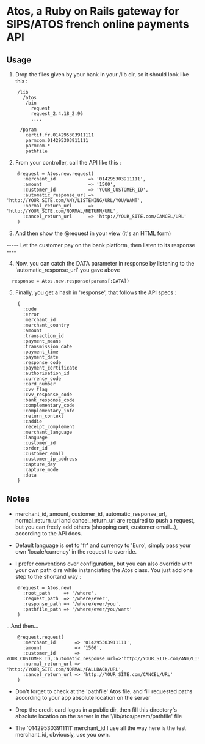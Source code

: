 Atos, a Ruby on Rails gateway for SIPS/ATOS french online payments API
===

Usage
---
1. Drop the files given by your bank in your /lib dir, so it should look like this :

```
    /lib
      /atos
       /bin
         request
         request_2.4.18_2.96
         ....

     /param
       certif.fr.014295303911111
       parmcom.014295303911111
       parmcom.*
       pathfile
```

2. From your controller, call the API like this :

```
    @request = Atos.new.request(
      :merchant_id            => '014295303911111',
      :amount                 => '1500',
      :customer_id            => 'YOUR_CUSTOMER_ID',
      :automatic_response_url => 'http://YOUR_SITE.com/ANY/LISTENING/URL/YOU/WANT',
      :normal_return_url      => 'http://YOUR_SITE.com/NORMAL/RETURN/URL',
      :cancel_return_url      => 'http://YOUR_SITE.com/CANCEL/URL'
    )
```

3. And then show the @request in your view (it's an HTML form)

----- Let the customer pay on the bank platform, then listen to its response ----

4. Now, you can catch the DATA parameter in response by listening to the 'automatic\_response\_url' you gave above
```
  response = Atos.new.response(params[:DATA])
```

5. Finally, you get a hash in 'response', that follows the API specs :
```
    {
      :code
      :error
      :merchant_id
      :merchant_country
      :amount
      :transaction_id
      :payment_means
      :transmission_date
      :payment_time
      :payment_date
      :response_code
      :payment_certificate
      :authorisation_id
      :currency_code
      :card_number
      :cvv_flag
      :cvv_response_code
      :bank_response_code
      :complementary_code
      :complementary_info
      :return_context
      :caddie
      :receipt_complement
      :merchant_language
      :language
      :customer_id
      :order_id
      :customer_email
      :customer_ip_address
      :capture_day
      :capture_mode
      :data
    }
```

Notes
---
- merchant_id, amount, customer_id, automatic_response_url, normal_return_url and cancel_return_url
  are required to push a request, but you can freely add others (shopping cart, customer email...),
  according to the API docs.

- Default language is set to 'fr' and currency to 'Euro', simply pass your own 'locale/currency' in
  the request to override.

- I prefer conventions over configuration, but you can also override with your own path dirs while
  instanciating the Atos class. You just add one step to the shortand way :

```
    @request = Atos.new(
      :root_path     => '/where',
      :request_path  => '/where/ever',
      :response_path => '/where/ever/you',
      :pathfile_path => '/where/ever/you/want'
    )
```

...And then...

```
    @request.request(
      :merchant_id       => '014295303911111',
      :amount            => '1500',
      :customer_id       => YOUR_CUSTOMER_ID,:automatic_response_url=>'http://YOUR_SITE.com/ANY/LISTENING/URL/YOU/WANT',
      :normal_return_url => 'http://YOUR_SITE.com/NORMAL/FALLBACK/URL',
      :cancel_return_url => 'http://YOUR_SITE.com/CANCEL/URL'
    )
```

* Don't forget to check at the 'pathfile' Atos file, and fill requested paths according to your app absolute location on the server

* Drop the credit card logos in a public dir, then fill this directory's absolute location on the server
  in the '/lib/atos/param/pathfile' file

* The '014295303911111' merchant\_id I use all the way here is the test merchant\_id, obviously, use you own.

